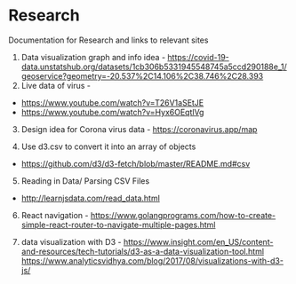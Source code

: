 # Research
Documentation for Research and links to relevant sites

1) Data visualization graph and info idea - https://covid-19-data.unstatshub.org/datasets/1cb306b5331945548745a5ccd290188e_1/geoservice?geometry=-20.537%2C14.106%2C38.746%2C28.393
2) Live data of virus -
- https://www.youtube.com/watch?v=T26V1aSEtJE
- https://www.youtube.com/watch?v=Hyx6OEqtlVg

3) Design idea for Corona virus data - https://coronavirus.app/map

4) Use d3.csv to convert it into an array of objects
- https://github.com/d3/d3-fetch/blob/master/README.md#csv

5) Reading in Data/ Parsing CSV Files
- http://learnjsdata.com/read_data.html

6) React navigation - https://www.golangprograms.com/how-to-create-simple-react-router-to-navigate-multiple-pages.html

7) data visualization with D3 - https://www.insight.com/en_US/content-and-resources/tech-tutorials/d3-as-a-data-visualization-tool.html
                                https://www.analyticsvidhya.com/blog/2017/08/visualizations-with-d3-js/
